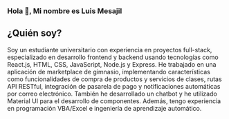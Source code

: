 ### Hola 👋, Mi nombre es Luis Mesajil

## ¿Quién soy?

Soy un estudiante universitario con experiencia en proyectos full-stack, especializado en desarrollo frontend y backend usando tecnologías como React.js, HTML, CSS, JavaScript, Node.js y Express. He trabajado en una aplicación de marketplace de gimnasio, implementando características como funcionalidades de compra de productos y servicios de clases, rutas API RESTful, integración de pasarela de pago y notificaciones automáticas por correo electrónico. También he desarrollado un chatbot y he utilizado Material UI para el desarrollo de componentes. Además, tengo experiencia en programación VBA/Excel e ingeniería de aprendizaje automático.

<!--
**mesajil/mesajil** is a ✨ _special_ ✨ repository because its `README.md` (this file) appears on your GitHub profile.

Here are some ideas to get you started:

- 🔭 I’m currently working on ...
- 🌱 I’m currently learning ...
- 👯 I’m looking to collaborate on ...
- 🤔 I’m looking for help with ...
- 💬 Ask me about ...
- 📫 How to reach me: ...
- 😄 Pronouns: ...
- ⚡ Fun fact: ...
-->

